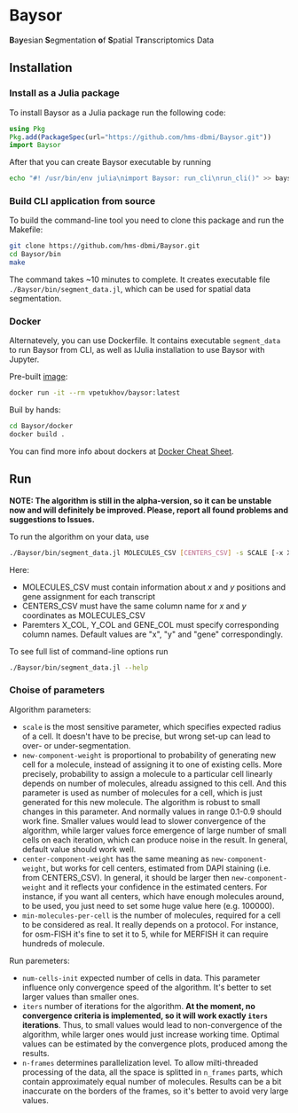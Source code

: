 # Baysor

**B**a**y**esian **S**egmentation **o**f **S**patial T**r**anscriptomics Data

## Installation

### Install as a Julia package

To install Baysor as a Julia package run the following code:

```julia
using Pkg
Pkg.add(PackageSpec(url="https://github.com/hms-dbmi/Baysor.git"))
import Baysor
```

After that you can create Baysor executable by running

```bash
echo "#! /usr/bin/env julia\nimport Baysor: run_cli\nrun_cli()" >> baysor && chmod +x baysor
```

### Build CLI application from source

To build the command-line tool you need to clone this package and run the Makefile:

```bash
git clone https://github.com/hms-dbmi/Baysor.git
cd Baysor/bin
make
```

The command takes ~10 minutes to complete. It creates executable file `./Baysor/bin/segment_data.jl`, which can be used for spatial data segmentation.

### Docker

Alternatevely, you can use Dockerfile. It contains executable `segment_data` to run Baysor from CLI, as well as IJulia installation to use Baysor with Jupyter.

Pre-built [image](https://hub.docker.com/r/vpetukhov/baysor):

```bash
docker run -it --rm vpetukhov/baysor:latest
```

Buil by hands:

```bash
cd Baysor/docker
docker build .
```

You can find more info about dockers at [Docker Cheat Sheet](https://github.com/wsargent/docker-cheat-sheet).

## Run

**NOTE: The algorithm is still in the alpha-version, so it can be unstable now and will definitely be improved. Please, report all found problems and suggestions to Issues.**

To run the algorithm on your data, use

```bash
./Baysor/bin/segment_data.jl MOLECULES_CSV [CENTERS_CSV] -s SCALE [-x X_COL -y Y_COL --gene GENE_COL]
```

Here:

- MOLECULES_CSV must contain information about *x* and *y* positions and gene assignment for each transcript
- CENTERS_CSV must have the same column name for *x* and *y* coordinates as MOLECULES_CSV
- Paremters X_COL, Y_COL and GENE_COL must specify corresponding column names. Default values are "x", "y" and "gene" correspondingly.

To see full list of command-line options run

```bash
./Baysor/bin/segment_data.jl --help
```

### Choise of parameters

Algorithm parameters:

- `scale` is the most sensitive parameter, which specifies expected radius of a cell. It doesn't have to be precise, but wrong set-up can lead to over- or under-segmentation.
- `new-component-weight` is proportional to probability of generating new cell for a molecule, instead of assigning it to one of existing cells. More precisely, probability to assign a molecule to a particular cell linearly depends on number of molecules, alreadu assigned to this cell. And this parameter is used as number of molecules for a cell, which is just generated for this new molecule. The algorithm is robust to small changes in this parameter. And normally values in range 0.1-0.9 should work fine. Smaller values would lead to slower convergence of the algorithm, while larger values force emergence of large number of small cells on each iteration, which can produce noise in the result. In general, default value should work well.
- `center-component-weight` has the same meaning as `new-component-weight`, but works for cell centers, estimated from DAPI staining (i.e. from CENTERS_CSV). In general, it should be larger then `new-component-weight` and it reflects your confidence in the estimated centers. For instance, if you want all centers, which have enough molecules around, to be used, you just need to set some huge value here (e.g. 100000).
- `min-molecules-per-cell` is the number of molecules, required for a cell to be considered as real. It really depends on a protocol. For instance, for osm-FISH it's fine to set it to 5, while for MERFISH it can require hundreds of molecule.

Run paremeters:

- `num-cells-init` expected number of cells in data. This parameter influence only convergence speed of the algorithm. It's better to set larger values than smaller ones.
- `iters` number of iterations for the algorithm. **At the moment, no convergence criteria is implemented, so it will work exactly `iters` iterations**. Thus, to small values would lead to non-convergence of the algorithm, while larger ones would just increase working time. Optimal values can be estimated by the convergence plots, produced among the results.
- `n-frames` determines parallelization level. To allow milti-threaded processing of the data, all the space is splitted in `n_frames` parts, which contain approximately equal number of molecules. Results can be a bit inaccurate on the borders of the frames, so it's better to avoid very large values.
